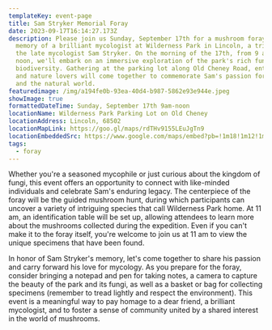 ```yaml
---
templateKey: event-page
title: Sam Stryker Memorial Foray
date: 2023-09-17T16:14:27.173Z
description: Please join us Sunday, September 17th for a mushroom foray in
  memory of a brilliant mycologist at Wilderness Park in Lincoln, a tribute to
  the late mycologist Sam Stryker. On the morning of the 17th, from 9 am to
  noon, we'll embark on an immersive exploration of the park's rich fungal
  biodiversity. Gathering at the parking lot along Old Cheney Road, enthusiasts
  and nature lovers will come together to commemorate Sam's passion for mycology
  and the natural world.
featuredimage: /img/a194fe0b-93ea-40d4-b987-5862e93e944e.jpeg
showImage: true
formattedDateTime: Sunday, September 17th 9am-noon
locationName: Wilderness Park Parking Lot on Old Cheney
locationAddress: Lincoln, 68502
locationMapLink: https://goo.gl/maps/rdTHv9155LEuJgTn9
locationEmbeddedSrc: https://www.google.com/maps/embed?pb=!1m18!1m12!1m3!1d6044.520358666777!2d-96.71985541149664!3d40.75630193559789!2m3!1f0!2f0!3f0!3m2!1i1024!2i768!4f13.1!3m3!1m2!1s0x8796955753d9ef53%3A0xa86efef1bd5f30ae!2sWilderness%20Park!5e0!3m2!1sen!2sus!4v1693498054396!5m2!1sen!2sus
tags:
  - foray
---
```

Whether you're a seasoned mycophile or just curious about the kingdom of fungi, this event offers an opportunity to connect with like-minded individuals and celebrate Sam's enduring legacy. The centerpiece of the foray will be the guided mushroom hunt, during which participants can uncover a variety of intriguing species that call Wilderness Park home. At 11 am, an identification table will be set up, allowing attendees to learn more about the mushrooms collected during the expedition. Even if you can't make it to the foray itself, you're welcome to join us at 11 am to view the unique specimens that have been found.

In honor of Sam Stryker's memory, let's come together to share his passion and carry forward his love for mycology. As you prepare for the foray, consider bringing a notepad and pen for taking notes, a camera to capture the beauty of the park and its fungi, as well as a basket or bag for collecting specimens (remember to tread lightly and respect the environment). This event is a meaningful way to pay homage to a dear friend, a brilliant mycologist, and to foster a sense of community united by a shared interest in the world of mushrooms.